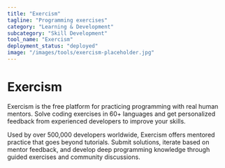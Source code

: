 ```yaml
---
title: "Exercism"
tagline: "Programming exercises"
category: "Learning & Development"
subcategory: "Skill Development"
tool_name: "Exercism"
deployment_status: "deployed"
image: "/images/tools/exercism-placeholder.jpg"
---
```


# Exercism

Exercism is the free platform for practicing programming with real human mentors. Solve coding exercises in 60+ languages and get personalized feedback from experienced developers to improve your skills.

Used by over 500,000 developers worldwide, Exercism offers mentored practice that goes beyond tutorials. Submit solutions, iterate based on mentor feedback, and develop deep programming knowledge through guided exercises and community discussions.
